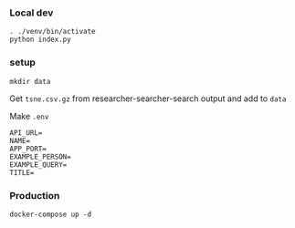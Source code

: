 ### Local dev

```
. ./venv/bin/activate
python index.py
```

### setup

`mkdir data`

Get `tsne.csv.gz` from researcher-searcher-search output and add to `data`

Make `.env`

```
API_URL=
NAME=
APP_PORT=
EXAMPLE_PERSON=
EXAMPLE_QUERY=
TITLE=
```

### Production

`docker-compose up -d`
